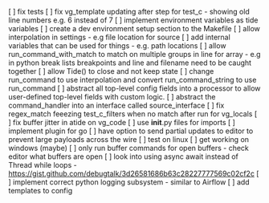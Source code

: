 [ ] fix tests
[ ] fix vg_template updating after step for test_c - showing old line numbers e.g. 6 instead of 7
[ ] implement environment variables as tide variables
[ ] create a dev environment setup section to the Makefile
[ ] allow interpolation in settings - e.g file location for source
[ ] add internal variables that can be used for things - e.g. path locations
[ ] allow run_command_with_match to match on multiple groups in line for array - e.g in python break lists breakpoints and line and filename need to be caught together
[ ] allow Tide() to close and not keep state
[ ] change run_command to use interpolation and convert run_command_string to use run_command
[ ] abstract all top-level config fields into a processor to allow user-defined top-level fields with custom logic.
[ ] abstract the command_handler into an interface called source_interface
[ ] fix regex_match feeezing test_c_filters when no match after run for vg_locals
[ ] fix buffer jitter in atide on vg_code
[ ] use __init__.py files for imports
[ ] implement plugin for go
[ ] have option to send partial updates to editor to prevent large payloads across the wire
[ ] test on linux
[ ] get working on windows (maybe)
[ ] only run buffer commands for open buffers - check editor what buffers are open
[ ] look into using async await instead of Thread while loops - https://gist.github.com/debugtalk/3d26581686b63c28227777569c02cf2c
[ ] implement correct python logging subsystem - similar to Airflow
[ ] add templates to config
